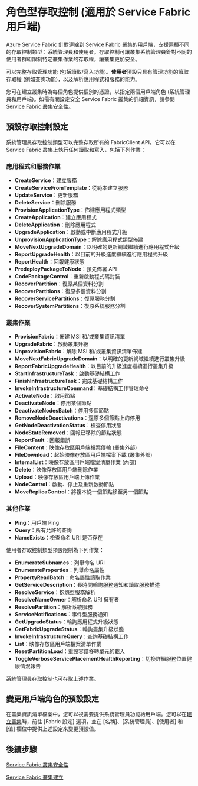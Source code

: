 
<properties
   pageTitle="Service Fabric 叢集安全性：用戶端角色 |Microsoft Azure"
   description="本文說明兩個用戶端角色及提供給這些角色的權限。"
   services="service-fabric"
   documentationCenter=".net"
   authors="mani-ramaswamy"
   manager="coreysa"
   editor=""/>

<tags
   ms.service="service-fabric"
   ms.devlang="dotnet"
   ms.topic="article"
   ms.tgt_pltfrm="NA"
   ms.workload="NA"
   ms.date="09/14/2016"
   ms.author="subramar"/>



# 角色型存取控制 (適用於 Service Fabric 用戶端)

Azure Service Fabric 針對連線到 Service Fabric 叢集的用戶端，支援兩種不同的存取控制類型：系統管理員和使用者。存取控制可讓叢集系統管理員針對不同的使用者群組限制特定叢集作業的存取權，讓叢集更加安全。

可以完整存取管理功能 (包括讀取/寫入功能)。**使用者**預設只具有管理功能的讀取存取權 (例如查詢功能)，以及解析應用程式和服務的能力。

您可在建立叢集時為每個角色提供個別的憑證，以指定兩個用戶端角色 (系統管理員和用戶端)。如需有關設定安全 Service Fabric 叢集的詳細資訊，請參閱 [Service Fabric 叢集安全性](service-fabric-cluster-security.md)。


## 預設存取控制設定


系統管理員存取控制類型可以完整存取所有的 FabricClient API。它可以在 Service Fabric 叢集上執行任何讀取和寫入，包括下列作業：


### 應用程式和服務作業
* **CreateService**：建立服務
* **CreateServiceFromTemplate**：從範本建立服務
* **UpdateService**：更新服務
* **DeleteService**：刪除服務
* **ProvisionApplicationType**：佈建應用程式類型
* **CreateApplication**：建立應用程式
* **DeleteApplication**：刪除應用程式
* **UpgradeApplication**：啟動或中斷應用程式升級
* **UnprovisionApplicationType**：解除應用程式類型佈建
* **MoveNextUpgradeDomain**：以明確的更新網域繼續進行應用程式升級
* **ReportUpgradeHealth**：以目前的升級進度繼續進行應用程式升級
* **ReportHealth**：回報健康狀態
* **PredeployPackageToNode**：預先佈署 API
* **CodePackageControl**：重新啟動程式碼封裝
* **RecoverPartition**：復原某個資料分割
* **RecoverPartitions**：復原多個資料分割
* **RecoverServicePartitions**：復原服務分割
* **RecoverSystemPartitions**：復原系統服務分割


### 叢集作業
* **ProvisionFabric**：佈建 MSI 和/或叢集資訊清單
* **UpgradeFabric**：啟動叢集升級
* **UnprovisionFabric**：解除 MSI 和/或叢集資訊清單佈建
* **MoveNextFabricUpgradeDomain**：以明確的更新網域繼續進行叢集升級
* **ReportFabricUpgradeHealth**：以目前的升級進度繼續進行叢集升級
* **StartInfrastructureTask**：啟動基礎結構工作
* **FinishInfrastructureTask**：完成基礎結構工作
* **InvokeInfrastructureCommand**：基礎結構工作管理命令
* **ActivateNode**：啟用節點
* **DeactivateNode**：停用某個節點
* **DeactivateNodesBatch**：停用多個節點
* **RemoveNodeDeactivations**：還原多個節點上的停用
* **GetNodeDeactivationStatus**：檢查停用狀態
* **NodeStateRemoved**：回報已移除的節點狀態
* **ReportFault**：回報錯誤
* **FileContent**：映像存放區用戶端檔案傳輸 (叢集外部)
* **FileDownload**：起始映像存放區用戶端檔案下載 (叢集外部)
* **InternalList**：映像存放區用戶端檔案清單作業 (內部)
* **Delete**：映像存放區用戶端刪除作業
* **Upload**：映像存放區用戶端上傳作業
* **NodeControl**：啟動、停止及重新啟動節點
* **MoveReplicaControl**：將複本從一個節點移至另一個節點

### 其他作業
* **Ping**：用戶端 Ping
* **Query**：所有允許的查詢
* **NameExists**：檢查命名 URI 是否存在



使用者存取控制類型預設限制為下列作業：

* **EnumerateSubnames**：列舉命名 URI
* **EnumerateProperties**：列舉命名屬性
* **PropertyReadBatch**：命名屬性讀取作業
* **GetServiceDescription**：長時間輪詢服務通知和讀取服務描述
* **ResolveService**：抱怨型服務解析
* **ResolveNameOwner**：解析命名 URI 擁有者
* **ResolvePartition**：解析系統服務
* **ServiceNotifications**：事件型服務通知
* **GetUpgradeStatus**：輪詢應用程式升級狀態
* **GetFabricUpgradeStatus**：輪詢叢集升級狀態
* **InvokeInfrastructureQuery**：查詢基礎結構工作
* **List**：映像存放區用戶端檔案清單作業
* **ResetPartitionLoad**：重設容錯移轉單元的載入
* **ToggleVerboseServicePlacementHealthReporting**：切換詳細服務位置健康情況報告

系統管理員存取控制也可存取上述作業。

## 變更用戶端角色的預設設定

在叢集資訊清單檔案中，您可以視需要提供系統管理員功能給用戶端。您可以在[建立叢集](service-fabric-cluster-creation-via-portal.md)時，前往 [Fabric 設定] 選項，並在 [名稱]、[系統管理員]、[使用者] 和 [值] 欄位中提供上述設定來變更預設值。

## 後續步驟

[Service Fabric 叢集安全性](service-fabric-cluster-security.md)

[Service Fabric 叢集建立](service-fabric-cluster-creation-via-portal.md)

<!---HONumber=AcomDC_0921_2016-->